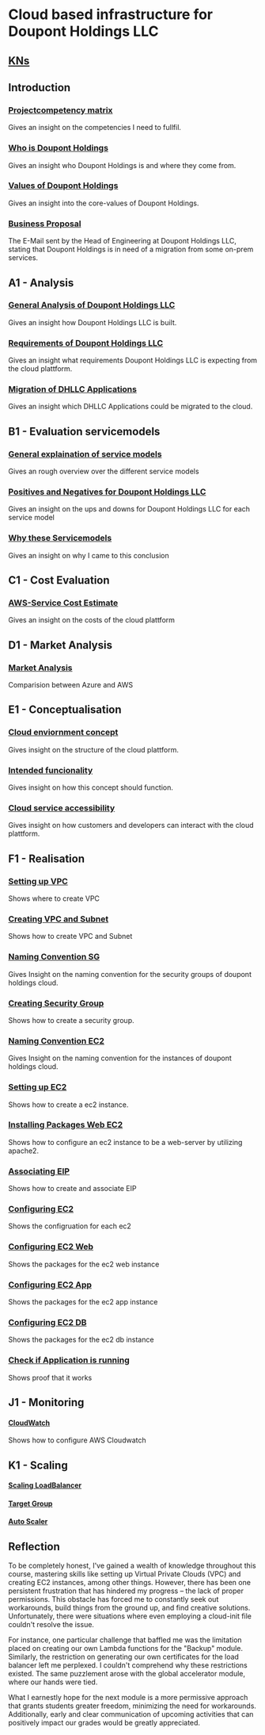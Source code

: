 # Cloud based infrastructure for Doupont Holdings LLC

## [KNs](KN/README.md)

## Introduction

### [Projectcompetency matrix](projectdocumentation/!0-introduction/competencies.md)
Gives an insight on the competencies I need to fullfil.

### [Who is Doupont Holdings](projectdocumentation/!0-introduction/history-doupont-holdings.md#who-is-doupont-holdings-llc)
Gives an insight who Doupont Holdings is and where they come from.

### [Values of Doupont Holdings](projectdocumentation/!0-introduction/history-doupont-holdings.md#what-are-the-values-of-doupont-holdings)
Gives an insight into the core-values of Doupont Holdings.

### [Business Proposal](projectdocumentation/!0-introduction/proposal-doupont-holdings.md)
The E-Mail sent by the Head of Engineering at Doupont Holdings LLC, stating that Doupont Holdings is in need of a migration from some on-prem services.



## A1 - Analysis

### [General Analysis of Doupont Holdings LLC](projectdocumentation/A1-analysis/analysis-doupont-holdings.md#general-analysis-of-the-firm)
Gives an insight how Doupont Holdings LLC is built.

### [Requirements of Doupont Holdings LLC](projectdocumentation/A1-analysis/analysis-doupont-holdings.md#requirements-for-their-cloud-platform)
Gives an insight what requirements Doupont Holdings LLC is expecting from the cloud plattform.

### [Migration of DHLLC Applications](projectdocumentation/A1-analysis/analysis-doupont-holdings.md#applications-to-migrate-to-the-cloud)
Gives an insight which DHLLC Applications could be migrated to the cloud.



## B1 - Evaluation servicemodels

### [General explaination of service models](projectdocumentation/B1-servicemodel/evaluation-of-servicemodel.md#servicemodels)
Gives an rough overview over the different service models

### [Positives and Negatives for Doupont Holdings LLC](projectdocumentation/B1-servicemodel/evaluation-of-servicemodel.md#servicemodels-benefits-and-drawbacks-for-doupont-holdings-llc)
Gives an insight on the ups and downs for Doupont Holdings LLC for each service model

### [Why these Servicemodels](projectdocumentation/B1-servicemodel/evaluation-of-servicemodel.md#reasons-why-paas)
Gives an insight on why I came to this conclusion



## C1 - Cost Evaluation

### [AWS-Service Cost Estimate](projectdocumentation/C1-cost-analysis/aws-estimate.pdf)
Gives an insight on the costs of the cloud plattform



## D1 - Market Analysis

### [Market Analysis](projectdocumentation/D1-market-analysis/reasoning.md)
Comparision between Azure and AWS



## E1 - Conceptualisation

### [Cloud enviornment concept](projectdocumentation/E1-conceptualisation/cloud-env-concept.md#cloud)
Gives insight on the structure of the cloud plattform.

### [Intended funcionality](projectdocumentation/E1-conceptualisation/cloud-env-concept.md#functionality)
Gives insight on how this concept should function.

### [Cloud service accessibility](projectdocumentation/E1-conceptualisation/cloud-env-concept.md#accessibility)
Gives insight on how customers and developers can interact with the cloud plattform.



## F1 - Realisation

### [Setting up VPC](projectdocumentation/F1-realisation/infrastructure-setup.md#setting-up-vpc)
Shows where to create VPC

### [Creating VPC and Subnet](projectdocumentation/F1-realisation/infrastructure-setup.md#creating-vpc-and-subnet)
Shows how to create VPC and Subnet

### [Naming Convention SG](projectdocumentation/F1-realisation/naming-convention.md#naming-convention-of-aws-sg)
Gives Insight on the naming convention for the security groups of doupont holdings cloud.

### [Creating Security Group](projectdocumentation/F1-realisation/security-group-setup.md#creating-a-security-group)
Shows how to create a security group.

### [Naming Convention EC2](projectdocumentation/F1-realisation/naming-convention.md#naming-convention-of-aws-ressources-instances-etc)
Gives Insight on the naming convention for the instances of doupont holdings cloud.

### [Setting up EC2]()
Shows how to create a ec2 instance.

### [Installing Packages Web EC2](projectdocumentation/F1-realisation/installation-packages-ec2-web.md)
Shows how to configure an ec2 instance to be a web-server by utilizing apache2.

### [Associating EIP](projectdocumentation/F1-realisation/eip-setup.md)
Shows how to create and associate EIP


### [Configuring EC2](projectdocumentation/F1-realisation/infrastructure-setup.md)
Shows the configruation for each ec2

### [Configuring EC2 Web](projectdocumentation/F1-realisation/installation-packages-ec2-web.md)
Shows the packages for the ec2 web instance

### [Configuring EC2 App](projectdocumentation/F1-realisation/installation-packages-ec2-app.md)
Shows the packages for the ec2 app instance

### [Configuring EC2 DB](projectdocumentation/F1-realisation/installation-packages-ec2-db.md)
Shows the packages for the ec2 db instance

### [Check if Application is running](projectdocumentation/F1-realisation/proof.md)
Shows proof that it works

## J1 - Monitoring

#### [CloudWatch](projectdocumentation/J1-monitoring/cloudwatch.md)
Shows how to configure AWS Cloudwatch

## K1 - Scaling

#### [Scaling LoadBalancer](projectdocumentation/K1-scaling/loadbalancer.md)

#### [Target Group](projectdocumentation/K1-scaling/targetgroup.md)

#### [Auto Scaler](projectdocumentation/K1-scaling/autoscaler.md)

## Reflection

To be completely honest, I've gained a wealth of knowledge throughout this course, mastering skills like setting up Virtual Private Clouds (VPC) and creating EC2 instances, among other things. However, there has been one persistent frustration that has hindered my progress – the lack of proper permissions. This obstacle has forced me to constantly seek out workarounds, build things from the ground up, and find creative solutions. Unfortunately, there were situations where even employing a cloud-init file couldn't resolve the issue.

For instance, one particular challenge that baffled me was the limitation placed on creating our own Lambda functions for the "Backup" module. Similarly, the restriction on generating our own certificates for the load balancer left me perplexed. I couldn't comprehend why these restrictions existed. The same puzzlement arose with the global accelerator module, where our hands were tied.

What I earnestly hope for the next module is a more permissive approach that grants students greater freedom, minimizing the need for workarounds. Additionally, early and clear communication of upcoming activities that can positively impact our grades would be greatly appreciated.
